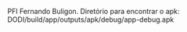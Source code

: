 PFI Fernando Buligon.
Diretório para encontrar o apk:
DODI/build/app/outputs/apk/debug/app-debug.apk

